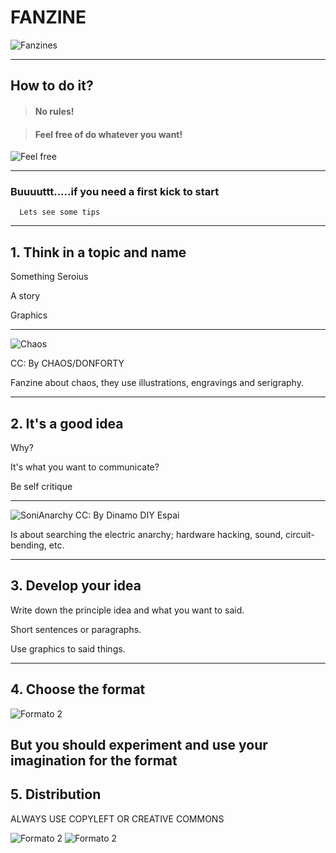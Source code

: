 # FANZINE
![Fanzines](http://2.bp.blogspot.com/-aAKsIQfchFU/Uzk1aLDYEPI/AAAAAAAAGdA/DF5uJ_I_XT4/s1600/ilegalyque_2_web.jpg)

---
## How to do it?

> #### No rules!

> #### Feel free of do whatever you want!
![Feel free](https://cdn.pixabay.com/photo/2016/04/01/12/15/fanzine-1300624_960_720.png)

---

### Buuuuttt.....if you need a first kick to start

      Lets see some tips

---

## 1. Think in a topic and name

Something Seroius

A story

Graphics

---

![Chaos](http://78.media.tumblr.com/984efb4286ff123ddfe305ab400e6760/tumblr_inline_orfrd9b4p11rap5qi_500.jpg)

CC: By CHAOS/DONFORTY

Fanzine about chaos, they use illustrations, engravings and serigraphy. 

---
## 2. It's a good idea 

Why?

It's what you want to communicate?

Be self critique

---

![SoniAnarchy](http://fondo.fanzinoteca.net/img/covers/full/1194.jpg)
CC: By Dinamo DIY Espai

Is about searching the electric anarchy; hardware hacking, sound, circuit-bending, etc. 

---
## 3. Develop your idea

Write down the principle idea and what you want to said. 

Short sentences or paragraphs.

Use graphics to said things. 

---

## 4. Choose the format 

![Formato 2](https://3.bp.blogspot.com/-ascgPUYmOPM/WMUUpPObIdI/AAAAAAAAAso/TlpuHzC0L5UAuuFORd3Zk1uJ1hZZ_Qr1QCLcB/s1600/hacer%2Bfanzine%2B2.jpg)

But you should experiment and use your imagination for the format
---
## 5. Distribution

ALWAYS USE COPYLEFT OR CREATIVE COMMONS

![Formato 2](http://tusderechoscaav.weebly.com/uploads/4/1/5/4/41540467/8887570.png?250) ![Formato 2](https://img.gadgethacks.com/img/89/05/63481765268007/0/your-guide-finding-free-creative-commons-images-and-other-media-online.1280x600.jpg)


